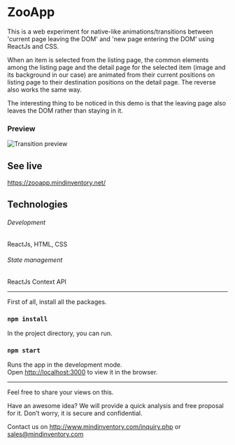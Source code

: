# ZooApp

This is a web experiment for native-like animations/transitions between 'current page leaving the DOM' and 'new page entering the DOM’ using ReactJs and CSS.

When an item is selected from the listing page, the common elements among the listing page and the detail page for the selected item (image and its background in our case) are animated from their current positions on listing page to their destination positions on the detail page. The reverse also works the same way. 

The interesting thing to be noticed in this demo is that the leaving page also leaves the DOM rather than staying in it.

### Preview
![Transition preview](https://zooapp.mindinventory.net/preview.gif)

## See live
https://zooapp.mindinventory.net/

## Technologies
###### Development
ReactJs, HTML, CSS

###### State management
ReactJs Context API

---
First of all, install all the packages.
### `npm install`

In the project directory, you can run.
### `npm start`

Runs the app in the development mode.<br>
Open [http://localhost:3000](http://localhost:3000) to view it in the browser.

---
Feel free to share your views on this.

Have an awesome idea? We will provide a quick analysis and free proposal for it. Don’t worry, it is secure and confidential.

Contact us on 
http://www.mindinventory.com/inquiry.php 
or 
sales@mindinventory.com
